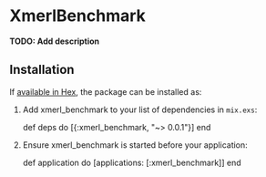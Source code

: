 # XmerlBenchmark

**TODO: Add description**

## Installation

If [available in Hex](https://hex.pm/docs/publish), the package can be installed as:

  1. Add xmerl_benchmark to your list of dependencies in `mix.exs`:

        def deps do
          [{:xmerl_benchmark, "~> 0.0.1"}]
        end

  2. Ensure xmerl_benchmark is started before your application:

        def application do
          [applications: [:xmerl_benchmark]]
        end


